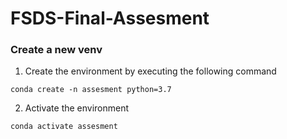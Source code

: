 # FSDS-Final-Assesment


### Create a new venv

1. Create the environment by executing the following command

```
conda create -n assesment python=3.7
```

2. Activate the environment

```
conda activate assesment
```